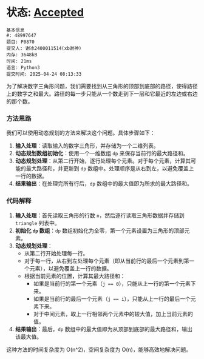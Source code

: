 # 状态: [Accepted](http://dsbpython.openjudge.cn/dspythonbook/solution/48997647/)

```
基本信息
#: 48997647
题目: P0870
提交人: 谢冰2400011514(xb谢神)
内存: 3648kB
时间: 21ms
语言: Python3
提交时间: 2025-04-24 08:13:33
```

为了解决数字三角形问题，我们需要找到从三角形的顶部到底部的路径，使得路径上的数字之和最大。路径的每一步只能从一个数走到下一层和它最近的左边或右边的那个数。

### 方法思路
我们可以使用动态规划的方法来解决这个问题。具体步骤如下：

1. **输入处理**：读取输入的数字三角形，并存储为一个二维列表。
2. **动态规划数组初始化**：使用一个一维数组 `dp` 来保存当前行的最大路径和。
3. **动态规划处理**：从第二行开始，逐行处理每个元素。对于每个元素，计算其可能的最大路径和，并更新到 `dp` 数组中。处理顺序是从右到左，以避免覆盖上一行的数据。
4. **结果输出**：在处理完所有行后，`dp` 数组中的最大值即为所求的最大路径和。

### 代码解释
1. **输入处理**：首先读取三角形的行数 `n`，然后逐行读取三角形数据并存储到 `triangle` 列表中。
2. **初始化 `dp` 数组**：`dp` 数组初始化为全零，第一个元素设置为三角形的顶部元素。
3. **动态规划处理**：
   - 从第二行开始处理每一行。
   - 对于每一行，从右到左处理每个元素（即从当前行的最后一个元素到第一个元素），以避免覆盖上一行的数据。
   - 根据当前元素的位置，计算其最大路径和：
     - 如果是当前行的第一个元素（`j == 0`），只能从上一行的第一个元素下来。
     - 如果是当前行的最后一个元素（`j == i`），只能从上一行的最后一个元素下来。
     - 对于中间元素，取上一行相邻两个元素中的较大值，加上当前元素的值。
4. **结果输出**：最后，`dp` 数组中的最大值即为从顶部到底部的最大路径和，输出该最大值。

这种方法的时间复杂度为 O(n^2)，空间复杂度为 O(n)，能够高效地解决问题。